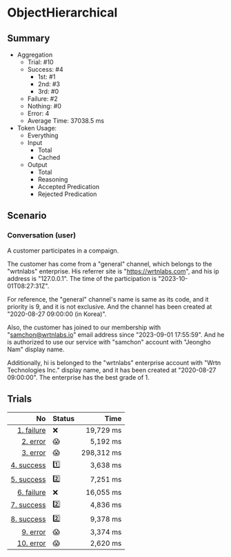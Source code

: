 # ObjectHierarchical
## Summary
  - Aggregation
    - Trial: #10
    - Success: #4
      - 1st: #1
      - 2nd: #3
      - 3rd: #0
    - Failure: #2
    - Nothing: #0
    - Error: 4
    - Average Time: 37038.5 ms
  - Token Usage:
    - Everything
    - Input
      - Total
      - Cached
    - Output
      - Total
      - Reasoning
      - Accepted Predication
      - Rejected Predication

## Scenario
### Conversation (user)
A customer participates in a compaign.

The customer has come from a "general" channel,
which belongs to the "wrtnlabs" enterprise.
His referrer site is "https://wrtnlabs.com",
and his ip address is "127.0.0.1".
The time of the participation is "2023-10-01T08:27:31Z".

For reference, the "general" channel's name is same as its code,
and it priority is 9, and it is not exclusive. And the channel
has been created at "2020-08-27 09:00:00 (in Korea)".

Also, the customer has joined to our membership with
"samchon@wrtnlabs.io" email address since "2023-09-01 17:55:59".
And he is authorized to use our service with "samchon" account
with "Jeongho Nam" display name.

Additionally, hi is belonged to the "wrtnlabs" enterprise account
with "Wrtn Technologies Inc." display name, and it has been created at
"2020-08-27 09:00:00". The enterprise has the best grade of 1.

## Trials
No | Status | Time
---:|:-------|------:
[1. failure](./trials/1.failure.json) | ❌ | 19,729 ms
[2. error](./trials/2.error.json) | 😱 | 5,192 ms
[3. error](./trials/3.error.json) | 😱 | 298,312 ms
[4. success](./trials/4.success.json) | 1️⃣ | 3,638 ms
[5. success](./trials/5.success.json) | 2️⃣ | 7,251 ms
[6. failure](./trials/6.failure.json) | ❌ | 16,055 ms
[7. success](./trials/7.success.json) | 2️⃣ | 4,836 ms
[8. success](./trials/8.success.json) | 2️⃣ | 9,378 ms
[9. error](./trials/9.error.json) | 😱 | 3,374 ms
[10. error](./trials/10.error.json) | 😱 | 2,620 ms